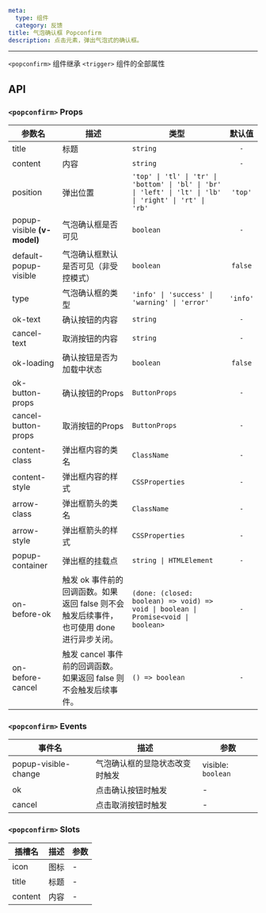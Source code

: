 ```yaml
meta:
  type: 组件
  category: 反馈
title: 气泡确认框 Popconfirm
description: 点击元素，弹出气泡式的确认框。
```
---

<!--@include: ./__demo__/basic.md-->

<!--@include: ./__demo__/custom.md-->

<!--@include: ./__demo__/position.md-->

<!--@include: ./__demo__/type.md-->

`<popconfirm>` 组件继承 `<trigger>` 组件的全部属性

## API


### `<popconfirm>` Props

|参数名|描述|类型|默认值|
|---|---|---|:---:|
|title|标题|`string`|`-`|
|content|内容|`string`|`-`|
|position|弹出位置|`'top' \| 'tl' \| 'tr' \| 'bottom' \| 'bl' \| 'br' \| 'left' \| 'lt' \| 'lb' \| 'right' \| 'rt' \| 'rb'`|`'top'`|
|popup-visible **(v-model)**|气泡确认框是否可见|`boolean`|`-`|
|default-popup-visible|气泡确认框默认是否可见（非受控模式）|`boolean`|`false`|
|type|气泡确认框的类型|`'info' \| 'success' \| 'warning' \| 'error'`|`'info'`|
|ok-text|确认按钮的内容|`string`|`-`|
|cancel-text|取消按钮的内容|`string`|`-`|
|ok-loading|确认按钮是否为加载中状态|`boolean`|`false`|
|ok-button-props|确认按钮的Props|`ButtonProps`|`-`|
|cancel-button-props|取消按钮的Props|`ButtonProps`|`-`|
|content-class|弹出框内容的类名|`ClassName`|`-`|
|content-style|弹出框内容的样式|`CSSProperties`|`-`|
|arrow-class|弹出框箭头的类名|`ClassName`|`-`|
|arrow-style|弹出框箭头的样式|`CSSProperties`|`-`|
|popup-container|弹出框的挂载点|`string \| HTMLElement`|`-`|
|on-before-ok|触发 ok 事件前的回调函数。如果返回 false 则不会触发后续事件，也可使用 done 进行异步关闭。|`(done: (closed: boolean) => void) => void \| boolean \| Promise<void \| boolean>`|`-`|
|on-before-cancel|触发 cancel 事件前的回调函数。如果返回 false 则不会触发后续事件。|`() => boolean`|`-`|
### `<popconfirm>` Events

|事件名|描述|参数|
|---|---|---|
|popup-visible-change|气泡确认框的显隐状态改变时触发|visible: `boolean`|
|ok|点击确认按钮时触发|-|
|cancel|点击取消按钮时触发|-|
### `<popconfirm>` Slots

|插槽名|描述|参数|
|---|:---:|---|
|icon|图标|-|
|title|标题|-|
|content|内容|-|


